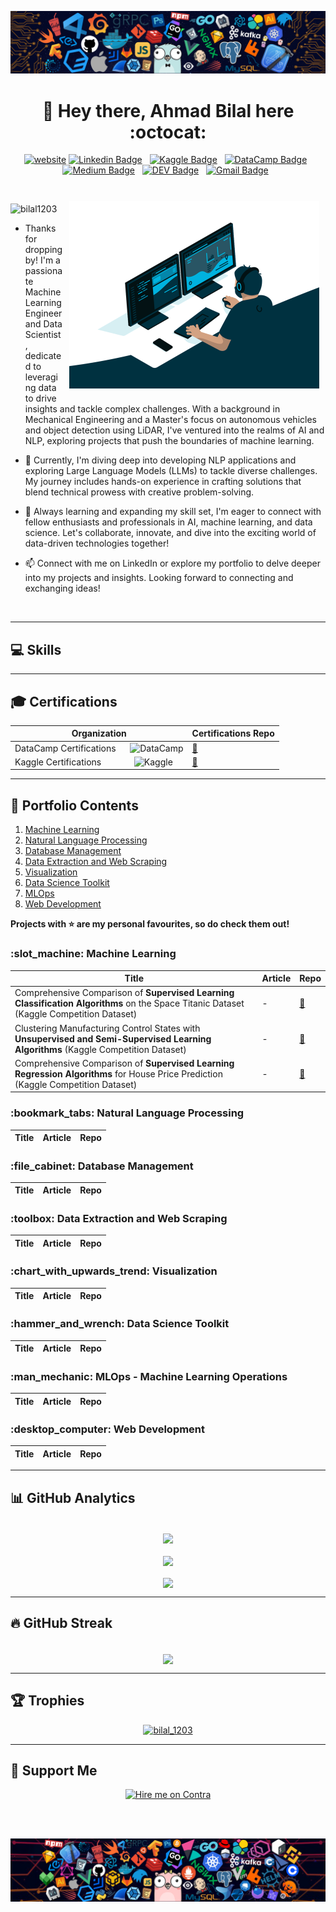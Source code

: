 [![MasterHead](assets/languages2.png)](https://bilal1203.github.io)
<h1 align="center">👋 Hey there, Ahmad Bilal here :octocat:</h1>

<div align="center">

[![website](https://img.shields.io/badge/website-000000?style=for-the-badge&logo=About.me&logoColor=white)](https://bilal1203.github.io) 
[![Linkedin Badge](https://img.shields.io/badge/LinkedIn-0077B5?style=for-the-badge&logo=linkedin&logoColor=white)](https://www.linkedin.com/in/ahmadbilal1203/)&nbsp;&nbsp;
[![Kaggle Badge](https://img.shields.io/badge/-Kaggle-23BFFF?style=for-the-badge&logo=Kaggle&logoColor=white)](https://www.kaggle.com/ahmadbilal1203)&nbsp;&nbsp;
[![DataCamp Badge](https://img.shields.io/badge/Datacamp-05192D?style=for-the-badge&logo=datacamp&logoColor=65FF8F)](https://www.datacamp.com/portfolio/ahmadbilalchohan)&nbsp;&nbsp;
[![Medium Badge](https://img.shields.io/badge/Medium-12100E?style=for-the-badge&logo=medium&logoColor=white)](https://medium.com/@ahmad.bilal.chohan)&nbsp;&nbsp;
[![DEV Badge](https://img.shields.io/badge/DEV-0A0A0A?style=for-the-badge&logo=dev.to&logoColor=white)](https://dev.to/bilal1203)&nbsp;&nbsp;
[![Gmail Badge](https://img.shields.io/badge/Gmail-D14836?style=for-the-badge&logo=gmail&logoColor=white&link=mailto:ahmad.bilal.chohan@gmail.com)](mailto:ahmad.bilal.chohan@gmail.com)&nbsp;&nbsp;

</div>

<br>
  
<img align="right" alt="Coding" widht="400" height="300" src="assets/data-scientist.gif" style="margin: 10px;" />

<p align="left"> 
  <img src="https://komarev.com/ghpvc/?username=bilal1203&label=Profile%20Views&color=295564&style=flat&abbreviated=true" alt="bilal1203" /> 
</p>

- Thanks for dropping by! I'm a passionate Machine Learning Engineer and Data Scientist, dedicated to leveraging data to drive insights and tackle complex challenges. With a background in Mechanical Engineering and a Master's focus on autonomous vehicles and object detection using LiDAR, I've ventured into the realms of AI and NLP, exploring projects that push the boundaries of machine learning.

- 🔭 Currently, I'm diving deep into developing NLP applications and exploring Large Language Models (LLMs) to tackle diverse challenges. My journey includes hands-on experience in crafting solutions that blend technical prowess with creative problem-solving.

- 🌱 Always learning and expanding my skill set, I'm eager to connect with fellow enthusiasts and professionals in AI, machine learning, and data science. Let's collaborate, innovate, and dive into the exciting world of data-driven technologies together!

- 📫 Connect with me on LinkedIn or explore my portfolio to delve deeper into my projects and insights. Looking forward to connecting and exchanging ideas!

<br>

----

<h2 align="left">💻 Skills</h2>

----

<h2 align="left">🎓 Certifications</h2>

| Organization | Certifications Repo |
| --- | --- |
| DataCamp Certifications  &nbsp;&nbsp;&nbsp;&nbsp; ![DataCamp](https://img.shields.io/badge/Datacamp-05192D?style=for-the-badge&logo=datacamp&logoColor=65FF8F) | [:link:](https://github.com) |
| Kaggle Certifications  &nbsp;&nbsp;&nbsp;&nbsp;&nbsp;&nbsp;&nbsp;&nbsp;&nbsp;&nbsp;&nbsp;&nbsp; ![Kaggle](https://img.shields.io/badge/-Kaggle-23BFFF?style=for-the-badge&logo=Kaggle&logoColor=white) | [:link:](https://github.com) |

----

<h2 align="left">📜 Portfolio Contents</h2>

1. [Machine Learning](#machine-learning)
2. [Natural Language Processing](#natural-language-processing)
3. [Database Management](#database)
4. [Data Extraction and Web Scraping](#data-extraction-and-web-scraping)
5. [Visualization](#visualization)
6. [Data Science Toolkit](#data-science-tools)
7. [MLOps](#mlops)
8. [Web Development](#web-development)

**Projects with :star: are my personal favourites, so do check them out!**

<a name="machine-learning"></a>
<h3 align="left">:slot_machine: Machine Learning</h3>

| Title | Article | Repo |
| --- | --- | --- |
| Comprehensive Comparison of **Supervised Learning Classification Algorithms** on the Space Titanic Dataset (Kaggle Competition Dataset) | - | [:link:](https://github.com/bilal1203/Supervised-Learning-Classification-Algorithms-Implementation) |
| Clustering Manufacturing Control States with **Unsupervised and Semi-Supervised Learning Algorithms** (Kaggle Competition Dataset) | - | [:link:](https://github.com/bilal1203/Unsupervised-Learning-Clustering-Challange) |
| Comprehensive Comparison of **Supervised Learning Regression Algorithms** for House Price Prediction (Kaggle Competition Dataset) | - | [:link:](https://github.com/bilal1203/Supervised-Learning-Regression-Algorithms-Implementation) |

<a name="natural-language-processing"></a>
<h3 align="left">:bookmark_tabs: Natural Language Processing</h3>

| Title | Article | Repo |
| --- | --- | --- |



<a name="database"></a>
<h3 align="left">:file_cabinet: Database Management</h3>

| Title | Article | Repo |
| --- | --- | --- |    


<a name="data-extraction-and-web-scraping"></a>
<h3 align="left">:toolbox: Data Extraction and Web Scraping</h3>

| Title | Article | Repo |
| --- | --- | --- |



<a name="visualization"></a>
<h3 align="left">:chart_with_upwards_trend: Visualization</h3>

| Title | Article | Repo |
| --- | --- | --- |



<a name="data-science-tools"></a>
<h3 align="left">:hammer_and_wrench: Data Science Toolkit</h3>

| Title | Article | Repo |
| --- | --- | --- |



<a name="mlops"></a>
<h3 align="left">:man_mechanic: MLOps - Machine Learning Operations</h3>

| Title | Article | Repo |
| --- | --- | --- |


<a name="web-development"></a>
<h3 align="left">:desktop_computer: Web Development</h3>

| Title | Article | Repo |
| --- | --- | --- |


----

<h2 align="left">📊 GitHub Analytics</h2>

<br>

<div align="center">
  <img align="center" src="https://github-readme-stats.vercel.app/api?username=bilal1203&show_icons=true&theme=react&bg_color=003140" />
  <br><br>
  <img align="center" src="https://github-readme-stats.vercel.app/api/top-langs/?username=bilal1203&theme=react&bg_color=003140" />
  <br><br>
  <img align="center" src="https://github-readme-activity-graph.vercel.app/graph?username=bilal1203&theme=react&bg_color=003140" />
</div>

----

<h2 align="left">🔥 GitHub Streak</h2>

<br>

<div align="center">
  <img align="center" src="https://github-readme-streak-stats.herokuapp.com/?user=bilal1203&theme=react&background=003140&fire=ec9528&ring=ec9528&stroke=ec9528" />
</div>

<!--
![GitHub Stats](https://github-readme-stats.vercel.app/api?username=bilal1203&show_icons=true&theme=react&bg_color=003140)
![Top Languages](https://github-readme-stats.vercel.app/api/top-langs/?username=bilal1203&theme=react&bg_color=003140)
![GitHub Activity Graph](https://github-readme-activity-graph.vercel.app/graph?username=bilal1203&theme=react&bg_color=003140)
![GitHub Streak](https://github-readme-streak-stats.herokuapp.com/?user=bilal1203&theme=react&background=003140&fire=ec9528&ring=ec9528&stroke=ec9528)
-->
----

<h2 align="left">🏆 Trophies</h2>

<p align="center"> <a href="https://github.com/ryo-ma/github-profile-trophy"><img src="https://github-profile-trophy.vercel.app/?username=bilal1203&theme=algolia&no-frame=true&margin-h=15&margin-w=15&column=8" alt="bilal_1203" /></a> </p>

----

<h2 align="left">🍺 Support Me</h2>
<div align="center">
  <a href="https://contra.com/ahmadbilalchohan_rfq5nlgc"><img src="https://contra.com/static/embed/media/hiremeoncontra-dark.png" alt="Hire me on Contra" height="50" width="210" /></a>
</div>

<br><br>

<!--
----

<h2 align="left">👽 Visitors</h2>

Counting of visitors to this page in this section started from July 3, 2024

<img src="https://count.getloli.com/get/@bilal1203.github.readme?theme=moebooru" alt="Visitors" />

<br>
-->

[![MasterHead](assets/languages.png)](https://bilal1203.github.io)
